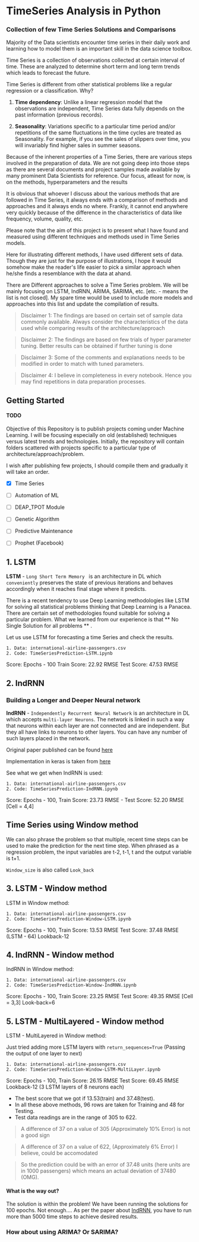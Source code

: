 # TimeSeries Analysis in Python
### Collection of few Time Series Solutions and Comparisons

Majority of the Data scientists encounter time series in their daily work and learning how to model them is an important skill in the data science toolbox.

Time Series is a collection of observations collected at certain interval of time. These are analyzed to determine short term and long term trends which leads to forecast the future. 

Time Series is different from other statistical problems like a regular regression or a classification. Why?

1. **Time dependency**: Unlike a linear regression model that the observations are independent, Time Series data fully depends on the past information (previous records).

2. **Seasonality**: Variations specific to a particular time period and/or repetitions of the same fluctuations in the time cycles are treated as Seasonality. For example, if you see the sales of slippers over time, you will invariably find higher sales in summer seasons.

Because of the inherent properties of a Time Series, there are various steps involved in the preparation of data. We are not going deep into those steps as there are several documents and project samples made available by many prominent Data Scientists for reference. Our focus, atleast for now, is on the methods, hyperparameters and the results 

It is obvious that whoever I discuss about the various methods that are followed in Time Series, it always ends with a comparison of methods and approaches and it always ends no where. Frankly, it cannot end anywhere very quickly because of the difference in the characteristics of data like frequency, volume, quality, etc.  

Please note that the aim of this project is to present what I have found and measured using different techniques and methods used in Time Series models. 

Here for illustrating different methods, I have used different sets of data. Though they are just for the purpose of illustrations, I hope it would somehow make the reader's life easier to pick a similar approach when he/she finds a resemblance with the data at ahand. 

There are Different approaches to solve a Time Series problem. We will be mainly focusing on LSTM, IndRNN, ARIMA, SARIMA, etc. [etc. - means the list is not closed]. My spare time would be used to include more models and approaches into this list and update the compilation of results. 


>Disclaimer 1: The findings are based on certain set of sample data commonly available. Always consider the characteristics of the data used while comparing results of the architecture/approach

>Disclaimer 2: The findings are based on few trials of hyper parameter tuning. Better results can be obtained if further tuning is done

>Disclaimer 3: Some of the comments and explanations needs to be modified in order to match with tuned parameters.

>Disclaimer 4: I believe in completeness in every notebook. Hence you may find repetitions in data preparation processes.  


## Getting Started

#### TODO
Objective of this Repository is to publish projects coming under Machine Learning. I will be focusing especially on old (established) techniques versus latest trends and technologies. Initially, the repository will contain folders scattered with projects specific to a particular type of architecture/approach/problem. 

I wish after publishing few projects, I should compile them and gradually it will take an order.

- [X] Time Series
- [ ] Automation of ML
- [ ] DEAP_TPOT Module
- [ ] Genetic Algorithm
- [ ] Predictive Maintenance
- [ ] Prophet (Facebook)


## 1. LSTM

**LSTM** - `Long Short Term Memory `  is an architecture in DL which `conveniently` preserves the state of previous iterations and behaves accordingly when it reaches final stage where it predicts. 

There is a recent tendency to use Deep Learning methodologies like LSTM for solving all statistical problems thinking that Deep Learning is a Panacea. There are certain set of methodologies found suitable for solving a particular problem. What we learned from our experience is that ** No Single Solution for all problems ** .

Let us use LSTM for forecasting a time Series and check the results. 
```
1. Data: international-airline-passengers.csv
2. Code: TimeSeriesPrediction-LSTM.ipynb
```
Score: Epochs - 100  Train Score: 22.92 RMSE  Test Score: 47.53 RMSE

## 2. IndRNN

### Building a Longer and Deeper Neural network

**IndRNN** - `Independently Recurrent Neural Network`  is an architecture in DL which accepts `multi-layer Neurons`.
The network is linked in such a way that neurons within each layer are not connected and are independent. But they all have links to neurons to other layers. You can have any number of such layers placed in the network.

Original paper published can be found [here](https://arxiv.org/abs/1803.04831)

Implementation in keras is taken from [here](https://github.com/titu1994/Keras-IndRNN) 

See what we get when IndRNN is used:
```
1. Data: international-airline-passengers.csv
2. Code: TimeSeriesPrediction-IndRNN.ipynb
```
Score: Epochs - 100, Train Score: 23.73 RMSE - Test Score: 52.20 RMSE [Cell = 4,4]

## Time Series using Window method

We can also phrase the problem so that multiple, recent time steps can be used to make the prediction for the next time step. When phrased as a regression problem, the input variables are t-2, t-1, t and the output variable is t+1.

`Window_size` is also called `Look_back`

## 3. LSTM - Window method

LSTM in Window method:
```
1. Data: international-airline-passengers.csv
2. Code: TimeSeriesPrediction-Window-LSTM.ipynb
```
Score: Epochs - 100, Train Score: 13.53 RMSE Test Score: 37.48 RMSE (LSTM - 64) Lookback-12

## 4. IndRNN - Window method

IndRNN in Window method:
```
1. Data: international-airline-passengers.csv
2. Code: TimeSeriesPrediction-Window-IndRNN.ipynb
```
Score: Epochs - 100, Train Score: 23.25 RMSE Test Score: 49.35 RMSE [Cell = 3,3] Look-back=6

## 5. LSTM - MultiLayered - Window method

LSTM - MultiLayered in Window method:

Just tried adding more LSTM layers with `return_sequences=True` (Passing the output of one layer to next)
```
1. Data: international-airline-passengers.csv
2. Code: TimeSeriesPrediction-Window-LSTM-MultiLayer.ipynb
```
Score: Epochs - 100, Train Score: 26.15 RMSE  Test Score: 69.45 RMSE Lookback-12 (3 LSTM layers of 8 neurons each)

- The best score that we got if 13.53(train) and 37.48(test). 
- In all these above methods, 96 rows are taken for Training and 48 for Testing. 
- Test data readings are in the range of 305 to 622.

>A difference of 37 on a value of 305 (Approximately 10% Error) is not a good sign

>A difference of 37 on a value of 622, (Approximately 6% Error) I believe, could be accomodated

>So the prediction could be with an error of 37.48 units (here units are in 1000 passengers) which means an actual deviation of 37480 (OMG). 

#### What is the way out?

The solution is within the problem! We have been running the solutions for 100 epochs. Not enough....
As per the paper about [IndRNN](https://arxiv.org/abs/1803.04831), you have to run more than 5000 time steps to achieve desired results.


### How about using ARIMA? Or SARIMA? 

